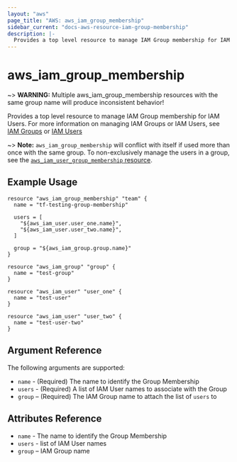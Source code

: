 ```yaml
---
layout: "aws"
page_title: "AWS: aws_iam_group_membership"
sidebar_current: "docs-aws-resource-iam-group-membership"
description: |-
  Provides a top level resource to manage IAM Group membership for IAM Users.
---
```


# aws_iam_group_membership

~> **WARNING:** Multiple aws_iam_group_membership resources with the same group name will produce inconsistent behavior!

Provides a top level resource to manage IAM Group membership for IAM Users. For
more information on managing IAM Groups or IAM Users, see [IAM Groups][1] or
[IAM Users][2]

~> **Note:** `aws_iam_group_membership` will conflict with itself if used more than once with the same group. To non-exclusively manage the users in a group, see the
[`aws_iam_user_group_membership` resource][3].

## Example Usage

```hcl
resource "aws_iam_group_membership" "team" {
  name = "tf-testing-group-membership"

  users = [
    "${aws_iam_user.user_one.name}",
    "${aws_iam_user.user_two.name}",
  ]

  group = "${aws_iam_group.group.name}"
}

resource "aws_iam_group" "group" {
  name = "test-group"
}

resource "aws_iam_user" "user_one" {
  name = "test-user"
}

resource "aws_iam_user" "user_two" {
  name = "test-user-two"
}
```

## Argument Reference

The following arguments are supported:

* `name` - (Required) The name to identify the Group Membership
* `users` - (Required) A list of IAM User names to associate with the Group
* `group` – (Required) The IAM Group name to attach the list of `users` to

## Attributes Reference

* `name` - The name to identify the Group Membership
* `users` - list of IAM User names
* `group` – IAM Group name


[1]: /docs/providers/aws/r/iam_group.html
[2]: /docs/providers/aws/r/iam_user.html
[3]: /docs/providers/aws/r/iam_user_group_membership.html
